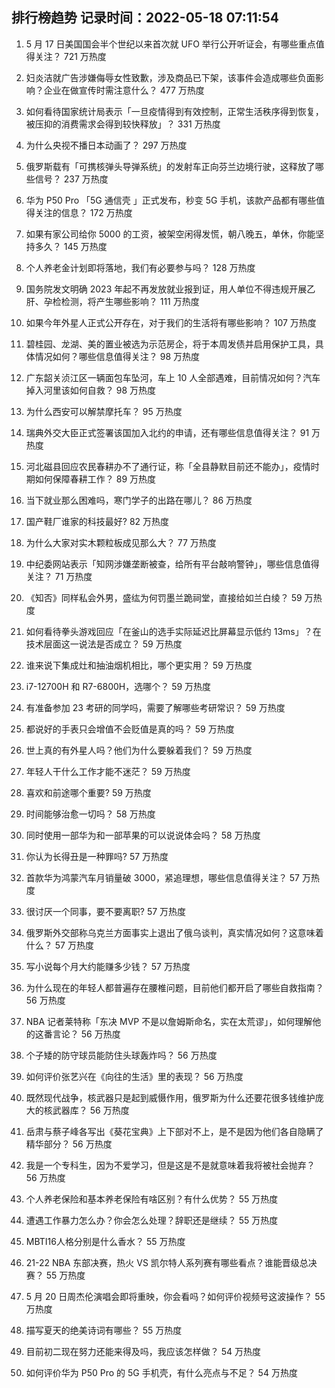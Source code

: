 
## 排行榜趋势 记录时间：2022-05-18 07:11:54
  
  1. 5 月 17 日美国国会半个世纪以来首次就 UFO 举行公开听证会，有哪些重点值得关注？ 721 万热度
    
  2. 妇炎洁就广告涉嫌侮辱女性致歉，涉及商品已下架，该事件会造成哪些负面影响？企业在做宣传时需注意什么？ 477 万热度
    
  3. 如何看待国家统计局表示「一旦疫情得到有效控制，正常生活秩序得到恢复，被压抑的消费需求会得到较快释放」？ 331 万热度
    
  4. 为什么央视不播日本动画了？ 297 万热度
    
  5. 俄罗斯载有「可携核弹头导弹系统」的发射车正向芬兰边境行驶，这释放了哪些信号？ 237 万热度
    
  6. 华为 P50 Pro 「5G 通信壳 」正式发布，秒变 5G 手机，该款产品都有哪些值得关注的信息？ 172 万热度
    
  7. 如果有家公司给你 5000 的工资，被架空闲得发慌，朝八晚五，单休，你能坚持多久？ 145 万热度
    
  8. 个人养老金计划即将落地，我们有必要参与吗？ 128 万热度
    
  9. 国务院发文明确 2023 年起不再发放就业报到证，用人单位不得违规开展乙肝、孕检检测，将产生哪些影响？ 111 万热度
    
  10. 如果今年外星人正式公开存在，对于我们的生活将有哪些影响？ 107 万热度
    
  11. 碧桂园、龙湖、美的置业被选为示范房企，将于本周发债并启用保护工具，具体情况如何？哪些信息值得关注？ 98 万热度
    
  12. 广东韶关浈江区一辆面包车坠河，车上 10 人全部遇难，目前情况如何？汽车掉入河里该如何自救？ 98 万热度
    
  13. 为什么西安可以解禁摩托车？ 95 万热度
    
  14. 瑞典外交大臣正式签署该国加入北约的申请，还有哪些信息值得关注？ 91 万热度
    
  15. 河北磁县回应农民春耕办不了通行证，称「全县静默目前还不能办」，疫情时期如何保障春耕工作？ 89 万热度
    
  16. 当下就业那么困难吗，寒门学子的出路在哪儿？ 86 万热度
    
  17. 国产鞋厂谁家的科技最好? 82 万热度
    
  18. 为什么大家对实木颗粒板成见那么大？ 77 万热度
    
  19. 中纪委网站表示「知网涉嫌垄断被查，给所有平台敲响警钟」，哪些信息值得关注？ 71 万热度
    
  20. 《知否》同样私会外男，盛纮为何罚墨兰跪祠堂，直接给如兰白绫？ 59 万热度
    
  21. 如何看待拳头游戏回应「在釜山的选手实际延迟比屏幕显示低约 13ms」？在技术层面这一说法是否成立？ 59 万热度
    
  22. 谁来说下集成灶和抽油烟机相比，哪个更实用？ 59 万热度
    
  23. i7-12700H 和 R7-6800H，选哪个？ 59 万热度
    
  24. 有准备参加 23 考研的同学吗，需要了解哪些考研常识？ 59 万热度
    
  25. 都说好的手表只会增值不会贬值是真的吗？ 59 万热度
    
  26. 世上真的有外星人吗？他们为什么要躲着我们？ 59 万热度
    
  27. 年轻人干什么工作才能不迷茫？ 59 万热度
    
  28. 喜欢和前途哪个重要? 59 万热度
    
  29. 时间能够治愈一切吗？ 58 万热度
    
  30. 同时使用一部华为和一部苹果的可以说说体会吗？ 58 万热度
    
  31. 你认为长得丑是一种罪吗? 57 万热度
    
  32. 首款华为鸿蒙汽车月销量破 3000，紧追理想，哪些信息值得关注？ 57 万热度
    
  33. 很讨厌一个同事，要不要离职? 57 万热度
    
  34. 俄罗斯外交部称乌克兰方面事实上退出了俄乌谈判，真实情况如何？这意味着什么？ 57 万热度
    
  35. 写小说每个月大约能赚多少钱？ 57 万热度
    
  36. 为什么现在的年轻人都普遍存在腰椎问题，目前他们都开启了哪些自救指南？ 56 万热度
    
  37. NBA 记者莱特称「东决 MVP 不是以詹姆斯命名，实在太荒谬」，如何理解他的这番言论？ 56 万热度
    
  38. 个子矮的防守球员能防住头球轰炸吗？ 56 万热度
    
  39. 如何评价张艺兴在《向往的生活》里的表现？ 56 万热度
    
  40. 既然现代战争，核武器只是起到威慑作用，俄罗斯为什么还要花很多钱维护庞大的核武器库？ 56 万热度
    
  41. 岳肃与蔡子峰各写出《葵花宝典》上下部对不上，是不是因为他们各自隐瞒了精华部分？ 56 万热度
    
  42. 我是一个专科生，因为不爱学习，但是这是不是就意味着我将被社会抛弃？ 56 万热度
    
  43. 个人养老保险和基本养老保险有啥区别？有什么优势？ 55 万热度
    
  44. 遭遇工作暴力怎么办？你会怎么处理？辞职还是继续？ 55 万热度
    
  45. MBTI16人格分别是什么香水？ 55 万热度
    
  46. 21-22 NBA 东部决赛，热火 VS 凯尔特人系列赛有哪些看点？谁能晋级总决赛？ 55 万热度
    
  47. 5 月 20 日周杰伦演唱会即将重映，你会看吗？如何评价视频号这波操作？ 55 万热度
    
  48. 描写夏天的绝美诗词有哪些？ 55 万热度
    
  49. 目前初二现在努力还能来得及吗，我应该怎样做？ 54 万热度
    
  50. 如何评价华为 P50 Pro 的 5G 手机壳，有什么亮点与不足？ 54 万热度
    